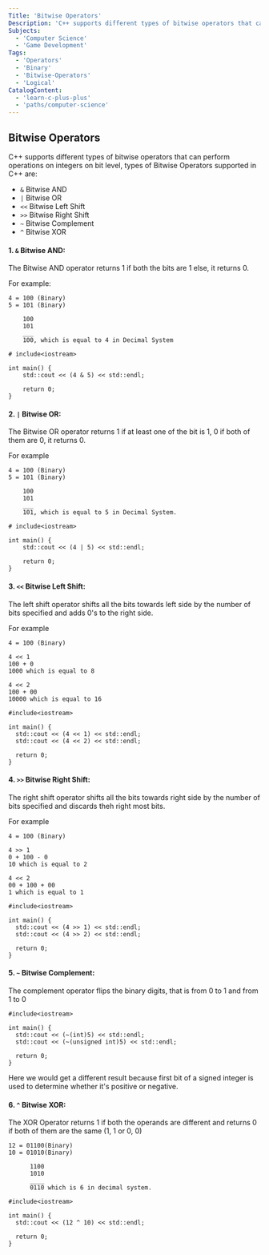 ```yaml
---
Title: 'Bitwise Operators'
Description: 'C++ supports different types of bitwise operators that can perform operations on integers on bit level, types of Bitwise Operators supported in C++ are: - & Bitwise AND - | Bitwise OR - << Bitwise Left Shift - >> Bitwise Right Shift - ~ Bitwise Complement  - ^ Bitwise XOR'
Subjects:
  - 'Computer Science'
  - 'Game Development'
Tags:
  - 'Operators'
  - 'Binary'
  - 'Bitwise-Operators'
  - 'Logical'
CatalogContent:
  - 'learn-c-plus-plus'
  - 'paths/computer-science'
---
```


## Bitwise Operators

C++ supports different types of bitwise operators that can perform operations on integers on bit level, types of Bitwise Operators supported in C++ are:

- `&` Bitwise AND
- `|` Bitwise OR
- `<<` Bitwise Left Shift
- `>>` Bitwise Right Shift
- `~` Bitwise Complement
- `^` Bitwise XOR

#### 1. `&` Bitwise AND:

The Bitwise AND operator returns 1 if both the bits are 1 else, it returns 0.

For example:

```
4 = 100 (Binary)
5 = 101 (Binary)

    100
    101
    ___
    100, which is equal to 4 in Decimal System
```

```codebyte/cpp
# include<iostream>

int main() {
    std::cout << (4 & 5) << std::endl;

    return 0;
}
```

#### 2. `|` Bitwise OR:

The Bitwise OR operator returns 1 if at least one of the bit is 1, 0 if both of them are 0, it returns 0.

For example

```
4 = 100 (Binary)
5 = 101 (Binary)

    100
    101
    ___
    101, which is equal to 5 in Decimal System.
```

```codebyte/cpp
# include<iostream>

int main() {
    std::cout << (4 | 5) << std::endl;

    return 0;
}
```

#### 3. `<<` Bitwise Left Shift:

The left shift operator shifts all the bits towards left side by the number of bits specified and adds 0's to the right side.

For example

```
4 = 100 (Binary)

4 << 1
100 + 0
1000 which is equal to 8

4 << 2
100 + 00
10000 which is equal to 16
```

```codebyte/cpp
#include<iostream>

int main() {
  std::cout << (4 << 1) << std::endl;
  std::cout << (4 << 2) << std::endl;

  return 0;
}
```

#### 4. `>>` Bitwise Right Shift:

The right shift operator shifts all the bits towards right side by the number of bits specified and discards theh right most bits.

For example

```
4 = 100 (Binary)

4 >> 1
0 + 100 - 0
10 which is equal to 2

4 << 2
00 + 100 + 00
1 which is equal to 1
```

```codebyte/cpp
#include<iostream>

int main() {
  std::cout << (4 >> 1) << std::endl;
  std::cout << (4 >> 2) << std::endl;

  return 0;
}
```

#### 5. `~` Bitwise Complement:

The complement operator flips the binary digits, that is from 0 to 1 and from 1 to 0

```codebyte/cpp
#include<iostream>

int main() {
  std::cout << (~(int)5) << std::endl;
  std::cout << (~(unsigned int)5) << std::endl;

  return 0;
}
```

Here we would get a different result because first bit of a signed integer is used to determine whether it's positive or negative.

#### 6. `^` Bitwise XOR:

The XOR Operator returns 1 if both the operands are different and returns 0 if both of them are the same (1, 1 or 0, 0)

```
12 = 01100(Binary)
10 = 01010(Binary)

      1100
      1010
      ____
      0110 which is 6 in decimal system.
```

```codebyte/cpp
#include<iostream>

int main() {
  std::cout << (12 ^ 10) << std::endl;

  return 0;
}
```
